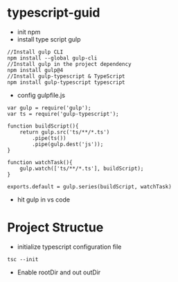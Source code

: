 # typescript-guid
- init npm
- install type script gulp
```
//Install gulp CLI
npm install --global gulp-cli
//Install gulp in the project dependency
npm install gulp@4
//Install gulp-typescript & TypeScript
npm install gulp-typescript typescript
```
- config gulpfile.js
```
var gulp = require('gulp');
var ts = require('gulp-typescript');
 
function buildScript(){
    return gulp.src('ts/**/*.ts')
        .pipe(ts())
        .pipe(gulp.dest('js'));
}

function watchTask(){
    gulp.watch(['ts/**/*.ts'], buildScript);
}

exports.default = gulp.series(buildScript, watchTask)
```
- hit gulp in vs code


# Project Structue

- initialize typescript configuration file
```
tsc --init
```
- Enable rootDir and out outDir